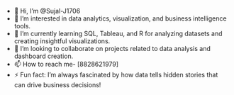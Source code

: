 - 👋 Hi, I’m @Sujal-J1706
- 👀 I’m interested in data analytics, visualization, and business intelligence tools.
- 🌱 I’m currently learning SQL, Tableau, and R for analyzing datasets and creating insightful visualizations.
- 💞️ I’m looking to collaborate on projects related to data analysis and dashboard creation.
- 📫 How to reach me- [8828621979]
- ⚡ Fun fact: I’m always fascinated by how data tells hidden stories that can drive business decisions!

<!---
Sujal-J1706/Sujal-J1706 is a ✨ special ✨ repository because its `README.md` (this file) appears on your GitHub profile.
You can click the Preview link to take a look at your changes.
--->
